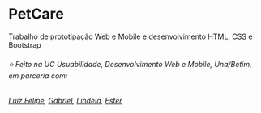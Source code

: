 # PetCare
Trabalho de prototipação Web e Mobile e desenvolvimento HTML, CSS e Bootstrap

###### ⭐ Feito na UC Usuabilidade, Desenvolvimento Web e Mobile, Una/Betim, em parceria com:
###### [Luiz Felipe](https://github.com/luizfelipe9), [Gabriel](https://github.com/Gabriel21Oliver), [Lindeia](https://github.com/Lindeia), [Ester](https://github.com/Estermaiag)
